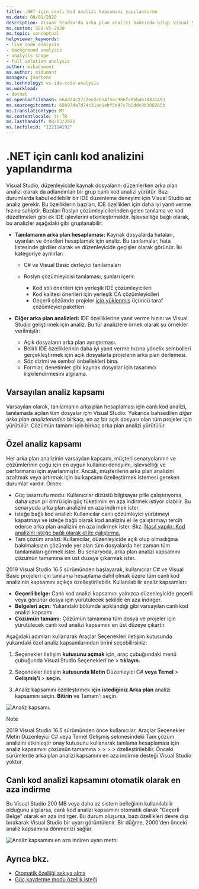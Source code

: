 ```yaml
---
title: .NET için canlı kod analizi kapsamını yapılandırma
ms.date: 09/01/2020
description: Visual Studio'da arka plan analizi hakkında bilgi Visual Studio. Analizi görünür belgeyle, tüm açık belgelerle veya tüm dosya ve projelerle sınırlamaya bakın.
ms.custom: SEO-VS-2020
ms.topic: conceptual
helpviewer_keywords:
- live code analysis
- background analysis
- analysis scope
- full solution analysis
author: mikadumont
ms.author: midumont
manager: jmartens
ms.technology: vs-ide-code-analysis
ms.workload:
- dotnet
ms.openlocfilehash: 664d24c2732ee2c63475ac986fa9bbab78831493
ms.sourcegitcommit: 68897da7d74c31ae1ebf5d47c7b5ddc9b108265b
ms.translationtype: MT
ms.contentlocale: tr-TR
ms.lasthandoff: 08/13/2021
ms.locfileid: "122114192"
---
```

# <a name="configure-live-code-analysis-for-net"></a>.NET için canlı kod analizini yapılandırma

Visual Studio, düzenleyicide kaynak dosyalarını düzenlerken arka plan analizi olarak da adlandırılan bir grup canlı kod analizi yürütür. Bazı durumlarda kabul edilebilir bir IDE düzenleme deneyimi için Visual Studio az analiz gerekir. Bu özelliklerin bazıları, IDE özellikleri için daha iyi yanıt verme hızına sahiptir. Bazıları Roslyn çözümleyicilerinden gelen tanılama ve kod düzeltmeleri gibi ek IDE işlevlerini etkinleştirmektir. İşlevselliğe bağlı olarak, bu analizler aşağıdaki gibi gruplanabilir:

- **Tanılamanın arka plan hesaplaması:** Kaynak dosyalarda hataları, uyarıları ve önerileri hesaplamak için analiz. Bu tanılamalar, hata listesinde girdiler olarak ve düzenleyicide geçişler olarak görünür. İki kategoriye ayrılırlar:
  - C# ve Visual Basic derleyici tanılamaları
  - Roslyn çözümleyicisi tanılaması, şunları içerir:

    - Kod stili önerileri için yerleşik IDE çözümleyicileri
    - Kod kalitesi önerileri için yerleşik CA çözümleyicileri
    - Geçerli çözümde projeler [için yüklenmiş](./install-roslyn-analyzers.md) üçüncü taraf çözümleyici paketleri.

- **Diğer arka plan analizleri:** IDE özelliklerine yanıt verme hızını ve Visual Studio geliştirmek için analiz. Bu tür analizlere örnek olarak şu örnekler verilmiştir:
  - Açık dosyaların arka plan ayrıştırması.
  - Belirli IDE özelliklerinin daha iyi yanıt verme hızına yönelik sembolleri gerçekleştirmek için açık dosyalarla projelerin arka plan derlemesi.
  - Söz dizimi ve sembol önbellekleri bina.
  - Formlar, denetimler gibi kaynak dosyalar için tasarımcı ilişkilendirmesini algılama.

## <a name="default-analysis-scope"></a>Varsayılan analiz kapsamı

Varsayılan olarak, tanılamanın arka plan hesaplaması için canlı kod analizi, tanılamada açılan tüm dosyalar _için_ Visual Studio. Yukarıda bahsedilen _diğer arka plan analizlerinden_ birkaçı, en az bir açık dosyası olan tüm projeler için yürütülür. Çözümün tamamı için birkaç arka plan analizi yürütülür.

## <a name="custom-analysis-scope"></a>Özel analiz kapsamı

Her arka plan analizinin varsayılan kapsamı, müşteri senaryolarının ve çözümlerinin çoğu için en uygun kullanıcı deneyimi, işlevselliği ve performansı için ayarlanmıştır. Ancak, müşterilerin arka plan analizini azaltmak veya artırmak için bu kapsamı özelleştirmek istemesi gereken durumlar vardır. Örnek:

- Güç tasarrufu modu: Kullanıcılar dizüstü bilgisayar pille çalıştırıyorsa, daha uzun pil ömrü için güç tüketimini en aza indirmek istiyor olabilir. Bu senaryoda arka plan analizini en aza indirmek ister.
- isteğe bağlı kod analizi: Kullanıcılar canlı çözümleyici yürütmeyi kapatmayı ve isteğe bağlı olarak kod analizini el ile çalıştırmayı tercih ederse arka plan analizini en aza indirmek ister. Bkz. [Nasıl yapılır: Kod analizini isteğe bağlı olarak el ile çalıştırma.](./how-to-run-code-analysis-manually-for-managed-code.md)
- Tam çözüm analizi: Kullanıcılar, düzenleyicide açık olup olmadığına bakılmaksızın çözümde yer alan tüm dosyalarda her zaman tüm tanılamaları görmek ister. Bu senaryoda, arka plan analizi kapsamını çözümün tamamına en üst düzeye çıkarmak ister.

2019 Visual Studio 16.5 sürümünden başlayarak, kullanıcılar C# ve Visual Basic projeleri için tanılama hesaplama dahil olmak üzere tüm canlı kod analizinin kapsamını açıkça özelleştirilebilir. Kullanılabilir analiz kapsamları:

- **Geçerli belge:** Canlı kod analizi kapsamını yalnızca düzenleyicide geçerli veya görünür dosya için yürütülecek şekilde en aza indirger.
- **Belgeleri açın:** Yukarıdaki bölümde açıklandığı gibi varsayılan canlı kod analizi kapsamı.
- **Çözümün tamamı:** Çözümün tamamına tüm dosya ve projeler için yürütülecek canlı kod analizi kapsamını en üst düzeye çıkartır.

Aşağıdaki adımları kullanarak Araçlar Seçenekleri iletişim kutusunda yukarıdaki özel analiz kapsamlarından birini seçebilirsiniz:

1. Seçenekler iletişim **kutusunu açmak** için, araç çubuğundaki menü çubuğunda Visual Studio Seçenekleri'ne   >  **tıklayın.**

2. Seçenekler iletişim **kutusunda Metin** Düzenleyici C# **veya Temel**  >   **Gelişmiş'i**  >  **seçin.**

3. Analiz kapsamını özelleştirmek **için istediğiniz Arka plan** analizi kapsamını seçin. **Bitirin** ve Tamam'ı seçin.

![Analiz kapsamı.](./media/background-analysis-scope.png)

> [!NOTE]
> 2019 Visual Studio 16.5 sürümünden önce kullanıcılar, Araçlar  Seçenekler Metin Düzenleyici C# veya Temel Gelişmiş sekmesindeki Tam çözüm analizini etkinleştir onay kutusunu kullanarak tanılama hesaplaması için analiz kapsamını çözümün tamamına  >    >    >     >   özelleştirilebilir. Önceki sürümlerde arka plan analizi kapsamını en aza indirme desteği Visual Studio yoktur.

## <a name="automatically-minimize-live-code-analysis-scope"></a>Canlı kod analizi kapsamını otomatik olarak en aza indirme

Bu Visual Studio 200 MB veya daha az sistem belleğinin kullanılabilir olduğunu algılarsa, canlı kod analizi kapsamını otomatik olarak "Geçerli Belge" olarak en aza indirger. Bu durum oluşursa, bazı özellikleri devre dışı bırakarak Visual Studio bir uyarı görüntülenir. Bir düğme, 2000'den önceki analiz kapsamına dönmenizi sağlar.

![Analiz kapsamını en aza indiren uyarı metni](./media/fsa_alert.png)

## <a name="see-also"></a>Ayrıca bkz.

- [Otomatik özelliği askıya alma](./automatic-feature-suspension.md)
- [Güç kaydetme modu özellik isteği](https://github.com/dotnet/roslyn/issues/38429)
